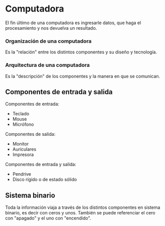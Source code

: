 # Computadora

El fin último de una computadora es ingresarle datos, que haga el procesamiento
y nos devuelva un resultado.

### Organización de una computadora

Es la "relación" entre los distintos componentes y su diseño y tecnología.

### Arquitectura de una computadora

Es la "descripción" de los componentes y la manera en que se comunican.

## Componentes de entrada y salida

Componentes de entrada:

- Teclado
- Mouse
- Micrófono

Componentes de salida:

- Monitor
- Auriculares
- Impresora

Componentes de entrada y salida:

- Pendrive
- Disco rígido o de estado sólido

## Sistema binario

Toda la información viaja a través de los distintos componentes en sistema binario, es decir con ceros y unos. También se puede referenciar el cero con "apagado" y el uno con "encendido".